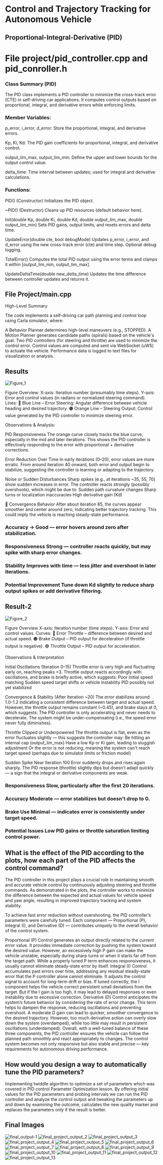 # Control and Trajectory Tracking for Autonomous Vehicle

## Proportional-Integral-Derivative (PID)

# File project/pid_controller.cpp and pid_conroller.h

### Class Summary (PID)
The PID class implements a PID controller to minimize the cross-track error (CTE) in self-driving car applications. It computes control outputs based on proportional, integral, and derivative errors while enforcing limits.

### Member Variables:
p_error, i_error, d_error:
Store the proportional, integral, and derivative errors.

Kp, Ki, Kd:
The PID gain coefficients for proportional, integral, and derivative control.

output_lim_max, output_lim_min:
Define the upper and lower bounds for the output control value.

delta_time:
Time interval between updates; used for integral and derivative calculations.

### Functions:
PID() (Constructor)
Initializes the PID object.

~PID() (Destructor)
Cleans up PID resources (default behavior here).

Init(double Kp, double Ki, double Kd, double output_lim_max, double output_lim_min)
Sets PID gains, output limits, and resets errors and delta time.

UpdateError(double cte, bool debugMode)
Updates p_error, i_error, and d_error using the new cross-track error (cte) and time step. Optional debug logging.

TotalError()
Computes the total PID output using the error terms and clamps it within [output_lim_min, output_lim_max].

UpdateDeltaTime(double new_delta_time)
Updates the time difference between controller updates and returns it.

## File Project/main.cpp

High-Level Summary

The code implements a self-driving car path planning and control loop using Carla simulator, where:

A Behavior Planner determines high-level maneuvers (e.g., STOPPED).
A Motion Planner generates candidate paths (spirals) based on the vehicle's goal.
Two PID controllers (for steering and throttle) are used to minimize the control error.
Control values are computed and sent via WebSocket (uWS) to actuate the vehicle.
Performance data is logged to text files for visualization or analysis.

## Results 
![Figure_1](https://github.com/user-attachments/assets/85bacadf-53ba-4e1c-b7d9-089ca47237d1)

Figure Overview:
X-axis: Iteration number (presumably time steps).
Y-axis: Error and control values (in radians or normalized steering command).
Lines:
🔵 Blue Line – Error Steering: Angular difference between vehicle heading and desired trajectory.
🟠 Orange Line – Steering Output: Control value generated by the PID controller to minimize steering error.

Observations & Analysis:

PID Responsiveness
The orange curve closely tracks the blue curve, especially in the mid and later iterations.
This shows the PID controller is effectively responding to the error with proportional + derivative corrections.

Error Reduction Over Time
In early iterations (0–20), error values are more erratic.
From around iteration 40 onward, both error and output begin to stabilize, suggesting the controller is learning or adapting to the trajectory.

Noise or Sudden Disturbances
Sharp spikes (e.g., at iterations ~35, 55, 70) show sudden increases in error.
The controller reacts strongly (possibly overshoots), which might be due to:
Sudden path curvature changes
Sharp turns or localization inaccuracies
High derivative gain (Kd)


🔄 Convergence Behavior
After about iteration 85, the curves appear smoother and center around zero, indicating better trajectory tracking.
This could imply the vehicle is reaching steady-state performance.

### Accuracy	-> Good — error hovers around zero after stabilization.
### Responsiveness	Strong — controller reacts quickly, but may spike with sharp error changes.
### Stability	Improves with time — less jitter and overshoot in later iterations.
### Potential Improvement	Tune down Kd slightly to reduce sharp output spikes or add derivative filtering.


## Result-2 
![Figure_2](https://github.com/user-attachments/assets/9c4994ac-2d04-4c85-8781-033655d786b1)

Figure Overview
X-axis: Iteration number (time steps).
Y-axis: Error and control values.
Curves:
🔵 Error Throttle – difference between desired and actual speed.
🟠 Brake Output – PID output for deceleration (if throttle output is negative).
🟢 Throttle Output – PID output for acceleration.

Observations & Interpretation

Initial Oscillations (Iteration 0–15)
Throttle error is very high and fluctuating early on, reaching peaks >3.
Throttle output reacts accordingly with oscillations, and brake is briefly active, which suggests:
Poor initial speed matching
Sudden speed target shifts or vehicle instability
PID possibly not yet stabilized

Convergence & Stability (After Iteration ~20)
The error stabilizes around 1.0–1.2 indicating a consistent difference between target and actual speed.
However, the throttle output remains constant (~0.45), and brake stays at 0, which suggests:
The PID controller is only accelerating and never needs to decelerate.
The system might be under-compensating (i.e., the speed error never fully diminishes).

Throttle Clipped or Underpowered
The throttle output is flat, even as the error fluctuates slightly — this suggests the controller may:
Be hitting an internal cap (output_lim_max)
Have a low Kp or Ki gain, leading to sluggish adjustment
Or the error is not reducing, meaning the system can't reach target speed (perhaps due to simulator limits or friction model)

Sudden Spike Near Iteration 100
Error suddenly drops and rises again sharply.
The PID response (throttle) slightly dips but doesn’t adapt quickly — a sign that the integral or derivative components are weak.

### Responsiveness	Slow, particularly after the first 20 iterations.
### Accuracy	Moderate — error stabilizes but doesn't drop to 0.
### Brake Use	Minimal — indicates error is consistently under target speed.
### Potential Issues	Low PID gains or throttle saturation limiting control power.

## What is the effect of the PID according to the plots, how each part of the PID affects the control command?
The PID controller in this project plays a crucial role in maintaining smooth and accurate vehicle control by continuously adjusting steering and throttle commands. As demonstrated in the plots, the controller works to minimize the difference between the expected and actual values for vehicle speed and yaw angle, resulting in improved trajectory tracking and system stability.

To achieve fast error reduction without overshooting, the PID controller’s parameters were carefully tuned. Each component — Proportional (P), Integral (I), and Derivative (D) — contributes uniquely to the overall behavior of the control system.

Proportional (P) Control generates an output directly related to the current error value. It provides immediate correction by pushing the system toward the desired value. However, an excessively high P gain can make the vehicle unstable, especially during sharp turns or when it starts far off from the target path. While a properly tuned P term enhances responsiveness, it usually cannot eliminate steady-state error by itself.
Integral (I) Control accumulates past errors over time, addressing any residual steady-state error that the P controller alone cannot eliminate. It adjusts the control signal to account for long-term drift or bias. If tuned correctly, the I component helps the vehicle correct persistent small deviations from the target. But if the I gain is too high, it may lead to delayed responses or even instability due to excessive correction.
Derivative (D) Control anticipates the system’s future behavior by considering the rate of error change. This term helps to dampen the response, reducing oscillations and preventing overshoot. A moderate D gain can lead to quicker, smoother convergence to the desired trajectory. However, too much derivative action can overly slow down the system (overdamped), while too little may result in persistent oscillations (underdamped).
Overall, with a well-tuned balance of these three components, the PID controller ensures the vehicle can follow the planned path smoothly and react appropriately to changes. The control system becomes not only responsive but also stable and precise — key requirements for autonomous driving performance.


## How would you design a way to automatically tune the PID parameters?
Implementing twiddle algorithm to optimize a set of parameters which was covered in PID control Parameter Optimization lesson. By offering initial values for the PID parameters and probing intervals we can run the PID controller and analyze the control output and tweaking the parameters up and down by examining the outcome, calculates the new quality marker and replaces the parameters only if the result is better.



## Final Images 



![final_output-1](https://github.com/user-attachments/assets/5e810c59-8538-41d5-96ac-ed96de693178)
![final_project_output_2](https://github.com/user-attachments/assets/f756a991-8cb3-4aa8-9265-c770fadc4f50)
![final_project_output_3](https://github.com/user-attachments/assets/4447d85e-57a5-4538-aed3-7d96dd831732)
![final_project_output_4](https://github.com/user-attachments/assets/8fb57edd-5707-4efc-8400-c79bdf6776bd)
![final_project_output_5](https://github.com/user-attachments/assets/f6965d5a-2125-458e-ae9d-aa9074f2c94a)
![final_project_output_6](https://github.com/user-attachments/assets/25433333-fe12-4dd0-ad6e-cd81b06645b1)
![final_project_output_7](https://github.com/user-attachments/assets/9b480f07-959b-44b1-a94a-bee2ef448cdb)
![final_project_output_8](https://github.com/user-attachments/assets/d28e3809-713e-4b60-9e30-3e392e17383f)
![final_project_output_9](https://github.com/user-attachments/assets/f6e22cbb-a6c9-41ea-9cc7-ef928b07ede9)
![final_project_output_10](https://github.com/user-attachments/assets/3cf6457d-a01c-4c16-8636-73c3a3178133)
![final_project_output_11](https://github.com/user-attachments/assets/0fad5e71-5344-47c2-9205-57b0030ac40a)
![final_project_output_12](https://github.com/user-attachments/assets/ad623498-2d82-438c-82cf-f486c79f648f)
![final_project_output_13](https://github.com/user-attachments/assets/1f3edaa7-51da-46bb-b7ea-650f6b5fae08)








